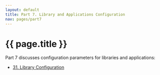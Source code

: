 ```yaml
---
layout: default
title: Part 7. Library and Applications Configuration
nav: pages/part7
---
```



{{ page.title }}
=============================================================

Part 7 discusses configuration parameters for libraries and applications:

-   [31. Library Configuration](ch_libconfig.html)


